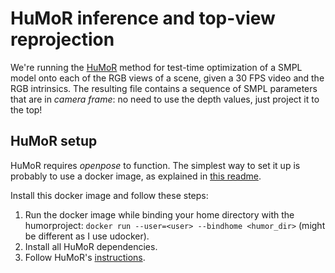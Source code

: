 # HuMoR inference and top-view reprojection

We're running the [HuMoR](https://github.com/davrempe/humor) method for test-time optimization of a SMPL model onto each of the RGB
views of a scene, given a 30 FPS video and the RGB intrinsics. The resulting file contains a
sequence of SMPL parameters that are in *camera frame*: no need to use the depth values, just
project it to the top!


## HuMoR setup

HuMoR requires *openpose* to function. The simplest way to set it up is probably to use a docker
image, as explained in [this
readme](https://github.com/gormonn/openpose-docker/blob/master/README.md).

Install this docker image and follow these steps:

1. Run the docker image while binding your home directory with the humorproject: `docker run
   --user=<user> --bindhome <humor_dir>` (might be different as I use udocker).
2. Install all HuMoR dependencies.
3. Follow HuMoR's
   [instructions](https://github.com/davrempe/humor#fitting-to-rgb-videos-test-time-optimization).
